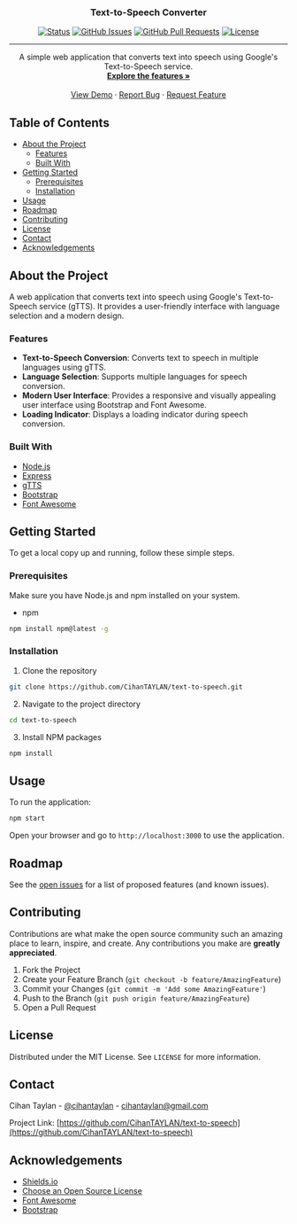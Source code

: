 <h3 align="center">Text-to-Speech Converter</h3>

<div align="center">

[![Status](https://img.shields.io/badge/status-active-success.svg)]()
[![GitHub Issues](https://img.shields.io/github/issues/CihanTAYLAN/text-to-speech)](https://github.com/CihanTAYLAN/text-to-speech/issues)
[![GitHub Pull Requests](https://img.shields.io/github/issues-pr/CihanTAYLAN/text-to-speech)](https://github.com/CihanTAYLAN/text-to-speech/pulls)
[![License](https://img.shields.io/badge/license-MIT-blue.svg)](/LICENSE)

</div>

---

<p align="center">
  A simple web application that converts text into speech using Google's Text-to-Speech service.
    <br>
    <a href="#features"><strong>Explore the features »</strong></a>
    <br>
    <br>
    <a href="https://cihantaylan.com">View Demo</a>
    ·
    <a href="https://github.com/CihanTAYLAN/text-to-speech/issues">Report Bug</a>
    ·
    <a href="https://github.com/CihanTAYLAN/text-to-speech/issues">Request Feature</a>
</p>

## Table of Contents

- [About the Project](#about-the-project)
  - [Features](#features)
  - [Built With](#built-with)
- [Getting Started](#getting-started)
  - [Prerequisites](#prerequisites)
  - [Installation](#installation)
- [Usage](#usage)
- [Roadmap](#roadmap)
- [Contributing](#contributing)
- [License](#license)
- [Contact](#contact)
- [Acknowledgements](#acknowledgements)

## About the Project

A web application that converts text into speech using Google's Text-to-Speech service (gTTS). It provides a user-friendly interface with language selection and a modern design.

### Features

- **Text-to-Speech Conversion**: Converts text to speech in multiple languages using gTTS.
- **Language Selection**: Supports multiple languages for speech conversion.
- **Modern User Interface**: Provides a responsive and visually appealing user interface using Bootstrap and Font Awesome.
- **Loading Indicator**: Displays a loading indicator during speech conversion.

### Built With

- [Node.js](https://nodejs.org/)
- [Express](https://expressjs.com/)
- [gTTS](https://www.npmjs.com/package/gtts)
- [Bootstrap](https://getbootstrap.com)
- [Font Awesome](https://fontawesome.com/)

## Getting Started

To get a local copy up and running, follow these simple steps.

### Prerequisites

Make sure you have Node.js and npm installed on your system.

- npm

```sh
npm install npm@latest -g
```

### Installation

1.  Clone the repository

```sh
git clone https://github.com/CihanTAYLAN/text-to-speech.git
```

2.  Navigate to the project directory

```sh
cd text-to-speech
```

3.  Install NPM packages

```sh
npm install
```

## Usage

To run the application:

```sh
npm start
```

Open your browser and go to `http://localhost:3000` to use the application.

## Roadmap

See the [open issues](https://github.com/CihanTAYLAN/text-to-speech/issues) for a list of proposed features (and known issues).

## Contributing

Contributions are what make the open source community such an amazing place to learn, inspire, and create. Any contributions you make are **greatly appreciated**.

1.  Fork the Project
2.  Create your Feature Branch (`git checkout -b feature/AmazingFeature`)
3.  Commit your Changes (`git commit -m 'Add some AmazingFeature'`)
4.  Push to the Branch (`git push origin feature/AmazingFeature`)
5.  Open a Pull Request

## License

Distributed under the MIT License. See `LICENSE` for more information.

## Contact

Cihan Taylan - [@cihantaylan](https://twitter.com/cihantaylan) - cihantaylan@gmail.com

Project Link: [https://github.com/CihanTAYLAN/text-to-speech](https://github.com/CihanTAYLAN/text-to-speech)

## Acknowledgements

- [Shields.io](https://shields.io)
- [Choose an Open Source License](https://choosealicense.com)
- [Font Awesome](https://fontawesome.com)
- [Bootstrap](https://getbootstrap.com)

[product-screenshot]: public/screenshot.png
